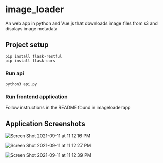 # image_loader
An web app in python and Vue.js that downloads image files from s3 and displays image metadata

## Project setup
```
pip install flask-restful
pip install flask-cors
```
### Run api
```
python3 api.py
```

### Run frontend application
Follow instructions in the README found in imageloaderapp

## Application Screenshots

![Screen Shot 2021-09-11 at 11 12 16 PM](https://user-images.githubusercontent.com/394007/132974268-298e34cc-74ce-40f5-b5de-0a9e823dbbd9.png)

![Screen Shot 2021-09-11 at 11 12 27 PM](https://user-images.githubusercontent.com/394007/132974270-8c64313a-ec1d-4d44-a99e-b5264d2907c7.png)

![Screen Shot 2021-09-11 at 11 12 39 PM](https://user-images.githubusercontent.com/394007/132974275-2e269b8c-0ebe-4502-9e17-724fbb31911f.png)
